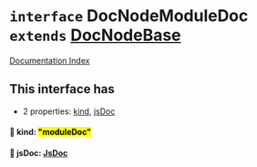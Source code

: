 # `interface` DocNodeModuleDoc `extends` [DocNodeBase](../private.interface.DocNodeBase/README.md)

[Documentation Index](../README.md)

## This interface has

- 2 properties:
[kind](#-kind-moduledoc),
[jsDoc](#-jsdoc-jsdoc)


#### 📄 kind: <mark>"moduleDoc"</mark>



#### 📄 jsDoc: [JsDoc](../interface.JsDoc/README.md)




